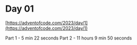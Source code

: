 # Day 01

[https://adventofcode.com/2023/day/1](https://adventofcode.com/2023/day/1)

Part 1 - 5 min 22 seconds
Part 2 - 11 hours 9 min 50 seconds
